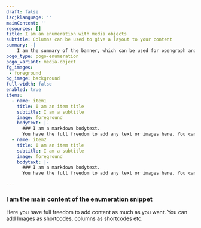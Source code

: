 ```yaml
---
draft: false
iscjklanguage: ''
mainContent: ''
resources: []
title: I am an enumeration with media objects
subtitle: Columns can be used to give a layout to your content
summary: -|
    I am the summary of the banner, which can be used for opengraph and SEO descriptions
pogo_type: pogo-enumeration
pogo_variant: media-object
fg_images:
 - foreground
bg_image: background
full-width: false
enabled: true
items:
  - name: item1
    title: I am an item title
    subtitle: I am a subtitle
    image: foreground
    bodytext: |-
      ### I am a markdown bodytext.
      You have the full freedom to add any text or images here. You can even embed columns as shortcodes.
  - name: item2
    title: I am an item title
    subtitle: I am a subtitle
    image: foreground
    bodytext: |-
      ### I am a markdown bodytext.
      You have the full freedom to add any text or images here. You can even embed columns as shortcodes.

---
```

### I am the main content of the enumeration snippet

Here you have full freedom to add content as much as you want.
You can add  Images as shortcodes, columns as shortcodes etc.
